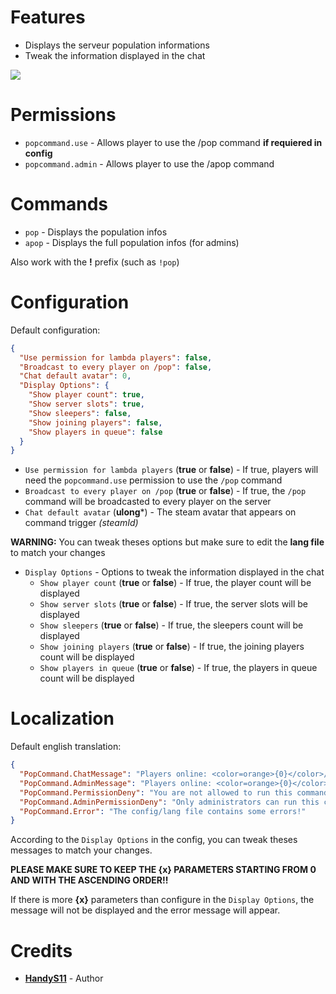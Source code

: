 # Features

* Displays the serveur population informations
* Tweak the information displayed in the chat

![](https://i.imgur.com/U69z6c7.png)

# Permissions

* `popcommand.use` - Allows player to use the /pop command **if requiered in config**
* `popcommand.admin` - Allows player to use the /apop command

# Commands

* `pop` - Displays the population infos
* `apop` - Displays the full population infos (for admins)

Also work with the **!** prefix (such as `!pop`)

# Configuration

Default configuration:

```json
{
  "Use permission for lambda players": false,
  "Broadcast to every player on /pop": false,
  "Chat default avatar": 0,
  "Display Options": {
    "Show player count": true,
    "Show server slots": true,
    "Show sleepers": false,
    "Show joining players": false,
    "Show players in queue": false
  }
}
```

* `Use permission for lambda players` (**true** or **false**) - If true, players will need the `popcommand.use` permission to use the `/pop` command
* `Broadcast to every player on /pop` (**true** or **false**) - If true, the `/pop` command will be broadcasted to every player on the server
* `Chat default avatar` (**ulong***) - The steam avatar that appears on command trigger *(steamId)*

**WARNING:** 
You can tweak theses options but make sure to edit the **lang file** to match your changes

* `Display Options` - Options to tweak the information displayed in the chat
  * `Show player count` (**true** or **false**) - If true, the player count will be displayed
  * `Show server slots` (**true** or **false**) - If true, the server slots will be displayed
  * `Show sleepers` (**true** or **false**) - If true, the sleepers count will be displayed
  * `Show joining players` (**true** or **false**) - If true, the joining players count will be displayed
  * `Show players in queue` (**true** or **false**) - If true, the players in queue count will be displayed

# Localization

Default english translation:

```json
{
  "PopCommand.ChatMessage": "Players online: <color=orange>{0}</color>/<color=orange>{1}</color>",
  "PopCommand.AdminMessage": "Players online: <color=orange>{0}</color>/<color=orange>{1}</color> | Sleeping: <color=orange>{2}</color> | Joining: <color=orange>{3}</color> | Queued: <color=orange>{4}</color>",
  "PopCommand.PermissionDeny": "You are not allowed to run this command!",
  "PopCommand.AdminPermissionDeny": "Only administrators can run this command!",
  "PopCommand.Error": "The config/lang file contains some errors!"
}
```

According to the `Display Options` in the config, you can tweak theses messages to match your changes.

**PLEASE MAKE SURE TO KEEP THE {x} PARAMETERS STARTING FROM 0 AND WITH THE ASCENDING ORDER!!**

If there is more **{x}** parameters than configure in the `Display Options`, the message will not be displayed and the error message will appear.

# Credits

* **[HandyS11](https://github.com/HandyS11)** - Author
